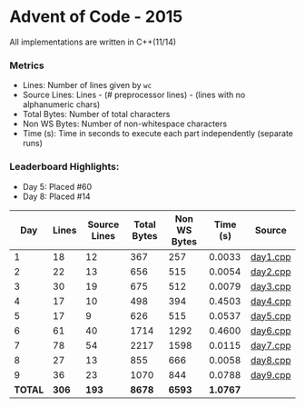 # Advent of Code - 2015

All implementations are written in C++(11/14)

### Metrics

* Lines: Number of lines given by `wc`
* Source Lines: Lines - (# preprocessor lines) - (lines with no alphanumeric chars)
* Total Bytes: Number of total characters
* Non WS Bytes: Number of non-whitespace characters
* Time (s): Time in seconds to execute each part independently (separate runs)

### Leaderboard Highlights:

* Day 5: Placed #60
* Day 8: Placed #14

Day | Lines | Source Lines | Total Bytes | Non WS Bytes | Time (s) | Source
----|-------|--------------|-------------|--------------|----------|-------
1 | 18 | 12 | 367 | 257 | 0.0033 | [day1.cpp](https://github.com/willkill07/adventofcode/blob/master/src/day1/day1.cpp)
2 | 22 | 13 | 656 | 515 | 0.0054 | [day2.cpp](https://github.com/willkill07/adventofcode/blob/master/src/day2/day2.cpp)
3 | 30 | 19 | 675 | 512 | 0.0079 | [day3.cpp](https://github.com/willkill07/adventofcode/blob/master/src/day3/day3.cpp)
4 | 17 | 10 | 498 | 394 | 0.4503 | [day4.cpp](https://github.com/willkill07/adventofcode/blob/master/src/day4/day4.cpp)
5 | 17 | 9 | 626 | 515 | 0.0537 | [day5.cpp](https://github.com/willkill07/adventofcode/blob/master/src/day5/day5.cpp)
6 | 61 | 40 | 1714 | 1292 | 0.4600 | [day6.cpp](https://github.com/willkill07/adventofcode/blob/master/src/day6/day6.cpp)
7 | 78 | 54 | 2217 | 1598 | 0.0115 | [day7.cpp](https://github.com/willkill07/adventofcode/blob/master/src/day7/day7.cpp)
8 | 27 | 13 | 855 | 666 | 0.0058 | [day8.cpp](https://github.com/willkill07/adventofcode/blob/master/src/day8/day8.cpp)
9 | 36 | 23 | 1070 | 844 | 0.0788 | [day9.cpp](https://github.com/willkill07/adventofcode/blob/master/src/day9/day9.cpp)
**TOTAL** | **306** | **193** | **8678** | **6593** | **1.0767** |
